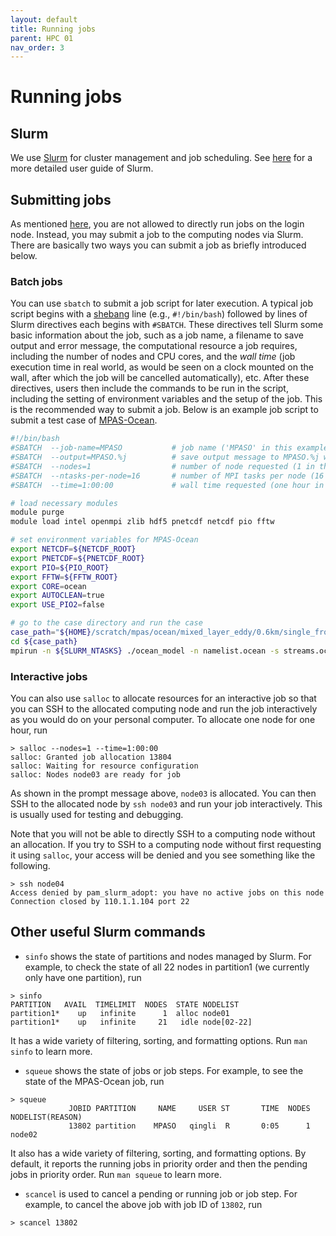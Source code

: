 ```yaml
---
layout: default
title: Running jobs
parent: HPC 01
nav_order: 3
---
```


# Running jobs

## Slurm

We use [Slurm](https://slurm.schedmd.com) for cluster management and job scheduling. See [here](https://slurm.schedmd.com/quickstart.html) for a more detailed user guide of Slurm.

## Submitting jobs

As mentioned [here](connecting.html#note), you are not allowed to directly run jobs on the login node. Instead, you may submit a job to the computing nodes via Slurm. There are basically two ways you can submit a job as briefly introduced below.

### Batch jobs

You can use `sbatch` to submit a job script for later execution. A typical job script begins with a [shebang](https://en.wikipedia.org/wiki/Shebang_%28Unix%299) line (e.g., `#!/bin/bash`) followed by lines of Slurm directives each begins with `#SBATCH`. These directives tell Slurm some basic information about the job, such as a job name, a filename to save output and error message, the computational resource a job requires, including the number of nodes and CPU cores, and the *wall time* (job execution time in real world, as would be seen on a clock mounted on the wall, after which the job will be cancelled automatically), etc. After these directives, users then include the commands to be run in the script, including the setting of environment variables and the setup of the job. This is the recommended way to submit a job. Below is an example job script to submit a test case of [MPAS-Ocean](https://mpas-dev.github.io/ocean/ocean.html).

```bash
#!/bin/bash
#SBATCH  --job-name=MPASO           # job name ('MPASO' in this example)
#SBATCH  --output=MPASO.%j          # save output message to MPASO.%j where %j is the job ID assigned by Slurm
#SBATCH  --nodes=1                  # number of node requested (1 in this example)
#SBATCH  --ntasks-per-node=16       # number of MPI tasks per node (16 in this example)
#SBATCH  --time=1:00:00             # wall time requested (one hour in this example)

# load necessary modules
module purge
module load intel openmpi zlib hdf5 pnetcdf netcdf pio fftw

# set environment variables for MPAS-Ocean
export NETCDF=${NETCDF_ROOT}
export PNETCDF=${PNETCDF_ROOT}
export PIO=${PIO_ROOT}
export FFTW=${FFTW_ROOT}
export CORE=ocean
export AUTOCLEAN=true
export USE_PIO2=false

# go to the case directory and run the case
case_path="${HOME}/scratch/mpas/ocean/mixed_layer_eddy/0.6km/single_front/forward"
cd ${case_path}
mpirun -n ${SLURM_NTASKS} ./ocean_model -n namelist.ocean -s streams.ocean

```

### Interactive jobs
You can also use `salloc` to allocate resources for an interactive job so that you can SSH to the allocated computing node and run the job interactively as you would do on your personal computer. To allocate one node for one hour, run
```
> salloc --nodes=1 --time=1:00:00
salloc: Granted job allocation 13804
salloc: Waiting for resource configuration
salloc: Nodes node03 are ready for job
```
As shown in the prompt message above, `node03` is allocated. You can then SSH to the allocated node by `ssh node03` and run your job interactively. This is usually used for testing and debugging.

Note that you will not be able to directly SSH to a computing node without an allocation. If you try to SSH to a computing node without first requesting it using `salloc`, your access will be denied and you see something like the following.
```
> ssh node04
Access denied by pam_slurm_adopt: you have no active jobs on this node
Connection closed by 110.1.1.104 port 22
```


## Other useful Slurm commands

* `sinfo` shows the state of partitions and nodes managed by Slurm. For example, to check the state of all 22 nodes in partition1 (we currently only have one partition), run

```
> sinfo
PARTITION   AVAIL  TIMELIMIT  NODES  STATE NODELIST
partition1*    up   infinite      1  alloc node01
partition1*    up   infinite     21   idle node[02-22]
```
It has a wide variety of filtering, sorting, and formatting options. Run `man sinfo` to learn more.

* `squeue` shows the state of jobs or job steps. For example, to see the state of the MPAS-Ocean job, run

```
> squeue
             JOBID PARTITION     NAME     USER ST       TIME  NODES NODELIST(REASON)
             13802 partition    MPASO   qingli  R       0:05      1 node02
```
It also has a wide variety of filtering, sorting, and formatting options. By default, it reports the running jobs in priority order and then the pending jobs in priority order. Run `man squeue` to learn more.


* `scancel` is used to cancel a pending or running job or job step. For example, to cancel the above job with job ID of `13802`, run

```
> scancel 13802
```


